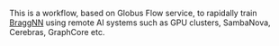 This is a workflow, based on Globus Flow service, to rapidally train [BraggNN]() using remote AI systems such as GPU clusters, SambaNova, Cerebras, GraphCore etc.
